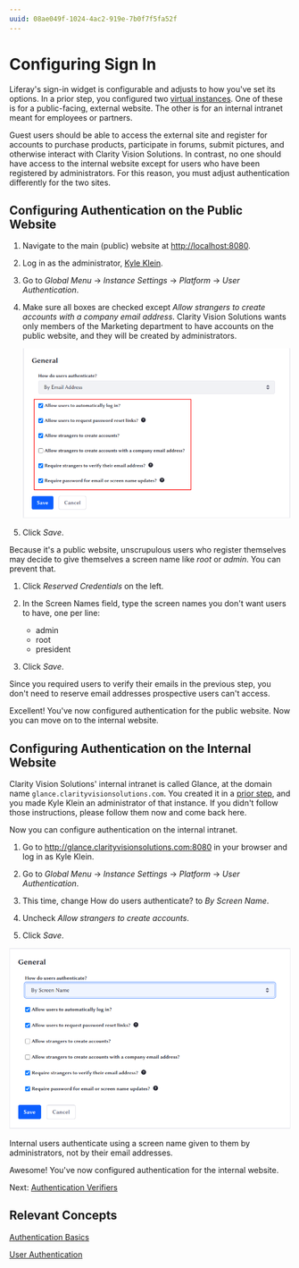 ```yaml
---
uuid: 08ae049f-1024-4ac2-919e-7b0f7f5fa52f
---
```

# Configuring Sign In

Liferay's sign-in widget is configurable and adjusts to how you've set its options. In a prior step, you configured two [virtual instances](../../configuration/configuring-virtual-instances.md). One of these is for a public-facing, external website. The other is for an internal intranet meant for employees or partners. 

Guest users should be able to access the external site and register for accounts to purchase products, participate in forums, submit pictures, and otherwise interact with Clarity Vision Solutions. In contrast, no one should have access to the internal website except for users who have been registered by administrators. For this reason, you must adjust authentication differently for the two sites. 

## Configuring Authentication on the Public Website

1. Navigate to the main (public) website at <http://localhost:8080>. 

1. Log in as the administrator, [Kyle Klein](../../users-accounts-organizations/managing-users.md).

1. Go to _Global Menu_ &rarr; _Instance Settings_ &rarr; _Platform_ &rarr; _User Authentication_. 

1. Make sure all boxes are checked except _Allow strangers to create accounts with a company email address_. Clarity Vision Solutions wants only members of the Marketing department to have accounts on the public website, and they will be created by administrators. 

   ![Having all boxes checked is appropriate for an external site.](./configuring-sign-in/images/01.png)

1. Click _Save_. 

Because it's a public website, unscrupulous users who register themselves may decide to give themselves a screen name like _root_ or _admin_. You can prevent that. 

1. Click _Reserved Credentials_ on the left. 

1. In the Screen Names field, type the screen names you don't want users to have, one per line: 
   - admin
   - root
   - president

1. Click _Save_. 

Since you required users to verify their emails in the previous step, you don't need to reserve email addresses prospective users can't access. 

Excellent! You've now configured authentication for the public website. Now you can move on to the internal website. 

## Configuring Authentication on the Internal Website

Clarity Vision Solutions' internal intranet is called Glance, at the domain name `glance.clarityvisionsolutions.com`. You created it in a [prior step](../../configuration/configuring-virtual-instances.md), and you made Kyle Klein an administrator of that instance. If you didn't follow those instructions, please follow them now and come back here. 

Now you can configure authentication on the internal intranet. 

1. Go to <http://glance.clarityvisionsolutions.com:8080> in your browser and log in as Kyle Klein. 

1. Go to _Global Menu_ &rarr; _Instance Settings_ &rarr; _Platform_ &rarr; _User Authentication_. 

1. This time, change How do users authenticate? to _By Screen Name_. 

1. Uncheck _Allow strangers to create accounts_. 

1. Click _Save_. 

![Set the options for an internal website.](./configuring-sign-in/images/02.png)

Internal users authenticate using a screen name given to them by administrators, not by their email addresses. 

Awesome! You've now configured authentication for the internal website. 

Next: [Authentication Verifiers](./authentication-verifiers.md)

## Relevant Concepts

[Authentication Basics](https://learn.liferay.com/w/dxp/installation-and-upgrades/securing-liferay/authentication-basics)

[User Authentication](https://learn.liferay.com/web/guest/w/dxp/system-administration/configuring-liferay/virtual-instances/user-authentication)
